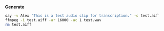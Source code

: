 **Generate**
```bash
say -v Alex "This is a test audio clip for transcription." -o test.aiff
ffmpeg -i test.aiff -ar 16000 -ac 1 test.wav
rm test.aiff
```